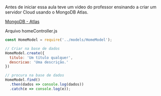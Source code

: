 Antes de iniciar essa aula teve um video do professor ensinando a criar um servidor Cloud usando o MongoDB Atlas.

[MongoDB - Atlas](https://www.mongodb.com/cloud/atlas/)

Arquivo homeController.js
```js
const HomeModel = require('../models/HomeModel');

// Criar na base de dados
HomeModel.create({
  titulo: 'Um título qualquer',
  descricao: 'Uma descrição.'
})

// procura na base de dados
HomeModel.find()
  .then(dados => console.log(dados))
  .catch(e => console.log(e));
```

